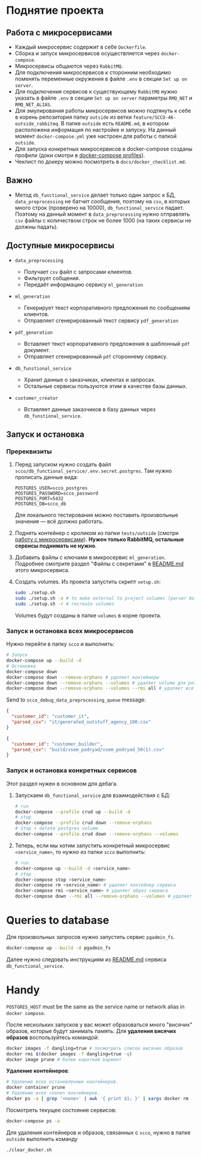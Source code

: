 # Поднятие проекта

## Работа с микросервисами

- Каждый микросервис содержит в себе `Dockerfile`.
- Сборка и запуск микросервисов осуществляется через `docker-compose`.
- Микросервисы общаются через `RabbitMQ`.
- Для подключения микросервисов к сторонним необходимо поменять переменные окружения в файле `.env` в секции `Set up on server`.
- Для подключения сервисов к существующему `RabbitMQ` нужно указать в файле `.env` в секции `Set up on server` параметры `RMQ_NET` и `RMQ_NET_ALIAS`.
- Для эмулирования работы микросервисов можно подтянуть к себе в корень репозитория папку `outside` из ветки `feature/SCCO-46-outside_rabbitmq`. В папке `outside` есть `README.md`, в котором расположена информация по настройке и запуску. На данный момент `docker-compose.yml` уже настроен для работы с папкой `outside`.
- Для запуска конкретных микросервисов в docker-compose созданы профили (доки смотри в [docker-compose profiles](https://docs.docker.com/compose/profiles/)).
- Чеклист по докеру можно посмотреть в `docs/docker_checklist.md`.


## Важно
- Метод `db_functional_service` делает только один запрос к БД, `data_preprocessing` не батчит сообщения, поэтому на `csv`, в которых много строк (проверено на 10000), `db_functional_service` падает. Поэтому на данный момент в `data_preprocessing` нужно отправлять `csv` файлы с количеством строк не более 1000 (на таких сервисы не должны падать).

## Доступные микросервисы

* `data_preprocessing`
  * Получает `csv` файл с запросами клиентов.
  * Фильтрует собщения.
  * Передаёт информацию сервису `ml_generation`

* `ml_generation`
  * Генерирует текст корпоративного предложения по сообщениям клиентов.
  * Отправляет сгенерированный текст сервису `pdf_generation`

* `pdf_generation`
  * Вставляет текст корпоративного предложения в шаблонный `pdf` документ.
  * Отправляет сгенерированный `pdf` стороннему сервису.

* `db_funstional_service`
  * Хранит данные о заказчиках, клиентах и запросах.
  * Остальные сервисы пользуются этим в качестве базы данных.

* `customer_creator`
  * Вставляет данные заказчиков в базу данных через `db_funstional_service`.

## Запуск и остановка

### Пререквизиты

1) Перед запуском нужно создать файл `scco/db_functional_service/.env.secret.postgres`. Там нужно прописать данные вида:
   ```text
   POSTGRES_USER=scco_postgres
   POSTGRES_PASSWORD=scco_password
   POSTGRES_PORT=5432
   POSTGRES_DB=scco_db
   ```
   Для локального тестирования можно поставить произвольные значения &mdash; всё должно работать.

2) Поднять контейнер с кроликом из папки `tests/outside` (смотри [работу с микросервисами](#работа-с-микросервисами)). **Нужен только RabbitMQ, остальные сервисы поднимать не нужно**.

3) Добавить файлы с ключами в микросервис `ml_generation`. Подробнее смотрите раздел "Файлы с секретами" в [README.md](ml_generation/ml_models/README.md) этого микросервиса.

4) Создать volumes. Из проекта запустить скрипт `setup.sh`:
   ```bash
   sudo ./setup.sh
   sudo ./setup.sh -e # to make external to project volumes (parser bot)
   sudo ./setup.sh -r # recreate volumes
   ```
   Volumes будут созданы в папке `volumes` в корне проекта.

### Запуск и остановка всех микросервисов

Нужно перейти в папку `scco` и выполнить:
```bash
# Запуск
docker-compose up --build -d
# Остановка
docker-compose down
docker-compose down --remove-orphans # удаляет контейнеры
docker-compose down --remove-orphans --volumes # удаляет volume для postgres
docker-compose down --remove-orphans --volumes --rmi all # удаляет все образы
```

Send to `scco_debug_data_preprocessing_queue` message:
```json
{
  "customer_id": "customer_it",
  "parsed_csv": "it/generated_outstuff_agency_100.csv"
}
```
```json
{
  "customer_id": "customer_builder",
  "parsed_csv": "build/vsem_podryad/vsem_podryad_50(1).csv"
}
```

### Запуск и остановка конкретных сервисов

Этот раздел нужен в основном для дебага.

1) Запускаем `db_functional_service` для взаимодействия с БД:
   ```bash
   # run
   docker-compose --profile crud up --build -d
   # stop
   docker-compose --profile crud down --remove-orphans
   # Stop + delete postgres volume
   docker-compose --profile crud down --remove-orphans --volumes
   ```

2) Теперь, если мы хотим запустить конкретный микросервис `<service_name>`, то нужно из папки `scco` выполнить:
   ```bash
   # run
   docker-compose up --build -d <service_name>
   # stop
   docker-compose stop <service_name>
   docker-compose rm <service_name> # удаляет контейнер сервиса
   docker-compose rmi <service_name> # удаляет образ сервиса
   docker-compose down --rmi all --remove-orphans --volumes # удаляет все контейнеры и образы (даже скачанные)
   ```

# Queries to database
Для произвольных запросов нужно запустить сервис `pgadmin_fs`.
```bash
docker-compose up --build -d pgadmin_fs
```
Далее нужно следовать инструкциям из [README.md](./db_functional_service/README.md) сервиса `db_functional_service`.


# Handy

`POSTGRES_HOST` must be the same as the service name or network alias in `docker compose`.

После нескольких запусков у вас может образоваться много "висячих" образов, которые будут занимать память. Для **удаления висячих образов** воспользуйтесь командой:
```bash
docker images -f dangling=true # посмотреть список висячих образов
docker rmi $(docker images -f dangling=true -q)
docker image prune # более короткий вариант
```

**Удаление контейнеров**:
```bash
# Удаление всех остановленных контейнеров.
docker container prune
# Удаление всех <none> контейнеров.
docker ps -a | grep '<none>' | awk '{ print $1; }' | xargs docker rm
```

Посмотреть текущее состояние сервисов:
```bash
docker-compose ps -a
```

Для удаления контейнеров и образов, связанных с `scco`, нужно в папке `outside` выполнить команду
```bash
./clear_docker.sh
```
